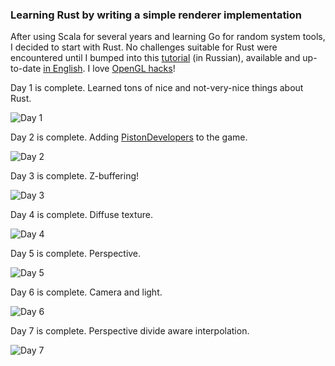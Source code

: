 ### Learning Rust by writing a simple renderer implementation

After using Scala for several years and learning Go for random system tools, I decided to start with Rust. No challenges suitable for Rust were encountered until I bumped into this [tutorial](http://habrahabr.ru/post/248153/) (in Russian), available and up-to-date [in English](https://github.com/ssloy/tinyrenderer/wiki). I love [OpenGL hacks](http://idea.hosting.lv/a/gfx/quakeshots.html)!

Day 1 is complete. Learned tons of nice and not-very-nice things about Rust.

![Day 1](renders/day1.png)

Day 2 is complete. Adding [PistonDevelopers](https://github.com/PistonDevelopers/) to the game.

![Day 2](renders/day2.png)

Day 3 is complete. Z-buffering!

![Day 3](renders/day3.png)

Day 4 is complete. Diffuse texture.

![Day 4](renders/day4.png)

Day 5 is complete. Perspective.

![Day 5](renders/day5.png)

Day 6 is complete. Camera and light.

![Day 6](renders/day6.png)

Day 7 is complete. Perspective divide aware interpolation.

![Day 7](renders/day7.png)
